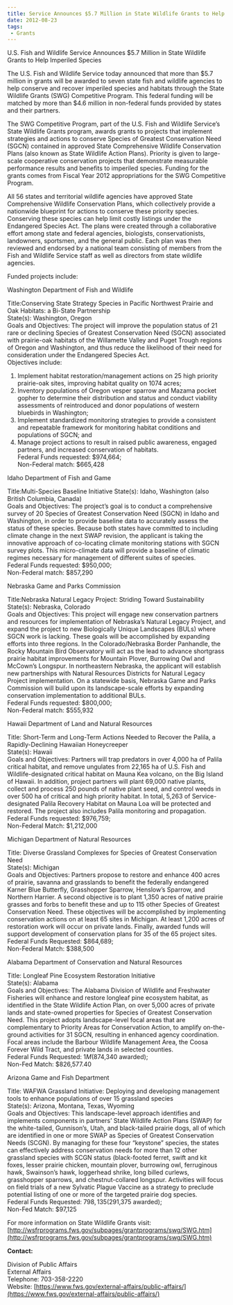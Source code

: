 ```yaml
---
title: Service Announces $5.7 Million in State Wildlife Grants to Help Imperiled Species
date: 2012-08-23
tags:
 - Grants
---
```


U.S. Fish and Wildlife Service Announces $5.7 Million in State Wildlife Grants to Help Imperiled Species  

The U.S. Fish and Wildlife Service today announced that more than $5.7 million in grants will be awarded to seven state fish and wildlife agencies to help conserve and recover imperiled species and habitats through the State Wildlife Grants (SWG) Competitive Program. This federal funding will be matched by more than $4.6 million in non-federal funds provided by states and their partners.  

The SWG Competitive Program, part of the U.S. Fish and Wildlife Service’s State Wildlife Grants program, awards grants to projects that implement strategies and actions to conserve Species of Greatest Conservation Need (SGCN) contained in approved State Comprehensive Wildlife Conservation Plans (also known as State Wildlife Action Plans). Priority is given to large-scale cooperative conservation projects that demonstrate measurable performance results and benefits to imperiled species. Funding for the grants comes from Fiscal Year 2012 appropriations for the SWG Competitive Program.  

All 56 states and territorial wildlife agencies have approved State Comprehensive Wildlife Conservation Plans, which collectively provide a nationwide blueprint for actions to conserve these priority species. Conserving these species can help limit costly listings under the Endangered Species Act. The plans were created through a collaborative effort among state and federal agencies, biologists, conservationists, landowners, sportsmen, and the general public. Each plan was then reviewed and endorsed by a national team consisting of members from the Fish and Wildlife Service staff as well as directors from state wildlife agencies.  

Funded projects include:  

Washington Department of Fish and Wildlife  

Title:Conserving State Strategy Species in Pacific Northwest Prairie and Oak Habitats: a Bi-State Partnership  
State(s): Washington, Oregon  
Goals and Objectives: The project will improve the population status of 21 rare or declining Species of Greatest Conservation Need (SGCN) associated with prairie-oak habitats of the Willamette Valley and Puget Trough regions of Oregon and Washington, and thus reduce the likelihood of their need for consideration under the Endangered Species Act.  
Objectives include:  
1) Implement habitat restoration/management actions on 25 high priority prairie-oak sites, improving habitat quality on 1074 acres;  
2) Inventory populations of Oregon vesper sparrow and Mazama pocket gopher to determine their distribution and status and conduct viability assessments of reintroduced and donor populations of western bluebirds in Washington;  
3) Implement standardized monitoring strategies to provide a consistent and repeatable framework for monitoring habitat conditions and populations of SGCN; and  
4) Manage project actions to result in raised public awareness, engaged partners, and increased conservation of habitats.  
Federal Funds requested: $974,664;  
Non-Federal match: $665,428  

Idaho Department of Fish and Game  

Title:Multi-Species Baseline Initiative State(s): Idaho, Washington (also British Columbia, Canada)  
Goals and Objectives: The project’s goal is to conduct a comprehensive survey of 20 Species of Greatest Conservation Need (SGCN) in Idaho and Washington, in order to provide baseline data to accurately assess the status of these species. Because both states have committed to including climate change in the next SWAP revision, the applicant is taking the innovative approach of co-locating climate monitoring stations with SGCN survey plots. This micro-climate data will provide a baseline of climatic regimes necessary for management of different suites of species.  
Federal Funds requested: $950,000;  
Non-Federal match: $857,290  

Nebraska Game and Parks Commission  

Title:Nebraska Natural Legacy Project: Striding Toward Sustainability  
State(s): Nebraska, Colorado  
Goals and Objectives: This project will engage new conservation partners and resources for implementation of Nebraska’s Natural Legacy Project, and expand the project to new Biologically Unique Landscapes (BULs) where SGCN work is lacking. These goals will be accomplished by expanding efforts into three regions. In the Colorado/Nebraska Border Panhandle, the Rocky Mountain Bird Observatory will act as the lead to advance shortgrass prairie habitat improvements for Mountain Plover, Burrowing Owl and McCown’s Longspur. In northeastern Nebraska, the applicant will establish new partnerships with Natural Resources Districts for Natural Legacy Project implementation. On a statewide basis, Nebraska Game and Parks Commission will build upon its landscape-scale efforts by expanding conservation implementation to additional BULs.  
Federal Funds requested: $800,000;  
Non-Federal match: $555,932  

Hawaii Department of Land and Natural Resources  

Title: Short-Term and Long-Term Actions Needed to Recover the Palila, a Rapidly-Declining Hawaiian Honeycreeper  
State(s): Hawaii  
Goals and Objectives: Partners will trap predators in over 4,000 ha of Palila critical habitat, and remove ungulates from 22,165 ha of U.S. Fish and Wildlife-designated critical habitat on Mauna Kea volcano, on the Big Island of Hawaii. In addition, project partners will plant 69,000 native plants, collect and process 250 pounds of native plant seed, and control weeds in over 500 ha of critical and high priority habitat. In total, 5,263 of Service-designated Palila Recovery Habitat on Mauna Loa will be protected and restored. The project also includes Palila monitoring and propagation.  
Federal Funds requested: $976,759;  
Non-Federal Match: $1,212,000  

Michigan Department of Natural Resources  

Title: Diverse Grassland Complexes for Species of Greatest Conservation Need  
State(s): Michigan  
Goals and Objectives: Partners propose to restore and enhance 400 acres of prairie, savanna and grasslands to benefit the federally endangered Karner Blue Butterfly, Grasshopper Sparrow, Henslow’s Sparrow, and Northern Harrier. A second objective is to plant 1,350 acres of native prairie grasses and forbs to benefit these and up to 115 other Species of Greatest Conservation Need. These objectives will be accomplished by implementing conservation actions on at least 65 sites in Michigan. At least 1,200 acres of restoration work will occur on private lands. Finally, awarded funds will support development of conservation plans for 35 of the 65 project sites.  
Federal Funds Requested: $864,689;  
Non-Federal Match: $388,500  

Alabama Department of Conservation and Natural Resources  

Title: Longleaf Pine Ecosystem Restoration Initiative  
State(s): Alabama  
Goals and Objectives: The Alabama Division of Wildlife and Freshwater Fisheries will enhance and restore longleaf pine ecosystem habitat, as identified in the State Wildlife Action Plan, on over 5,000 acres of private lands and state-owned properties for Species of Greatest Conservation Need. This project adopts landscape-level focal areas that are complementary to Priority Areas for Conservation Action, to amplify on-the-ground activities for 31 SGCN, resulting in enhanced agency coordination. Focal areas include the Barbour Wildlife Management Area, the Coosa Forever Wild Tract, and private lands in selected counties.  
Federal Funds Requested: $1M ($874,340 awarded);  
Non-Fed Match: $826,577.40  

Arizona Game and Fish Department  

Title: WAFWA Grassland Initiative: Deploying and developing management tools to enhance populations of over 15 grassland species  
State(s): Arizona, Montana, Texas, Wyoming  
Goals and Objectives: This landscape-level approach identifies and implements components in partners’ State Wildlife Action Plans (SWAP) for the white-tailed, Gunnison’s, Utah, and black-tailed prairie dogs, all of which are identified in one or more SWAP as Species of Greatest Conservation Needs (SCGN). By managing for these four “keystone” species, the states can effectively address conservation needs for more than 12 other grassland species with SCGN status (black-footed ferret, swift and kit foxes, lesser prairie chicken, mountain plover, burrowing owl, ferruginous hawk, Swainson’s hawk, loggerhead shrike, long billed curlews, grasshopper sparrows, and chestnut-collared longspur. Activities will focus on field trials of a new Sylvatic Plague Vaccine as a strategy to preclude potential listing of one or more of the targeted prairie dog species.  
Federal Funds Requested: $798,135($291,375 awarded);  
Non-Fed Match: $97,125  

For more information on State Wildlife Grants visit: [http://wsfrprograms.fws.gov/subpages/grantprograms/swg/SWG.htm](http://wsfrprograms.fws.gov/subpages/grantprograms/swg/SWG.htm)

**Contact:**

Division of Public Affairs  
External Affairs  
Telephone: 703-358-2220  
Website: [https://www.fws.gov/external-affairs/public-affairs/](https://www.fws.gov/external-affairs/public-affairs/)
